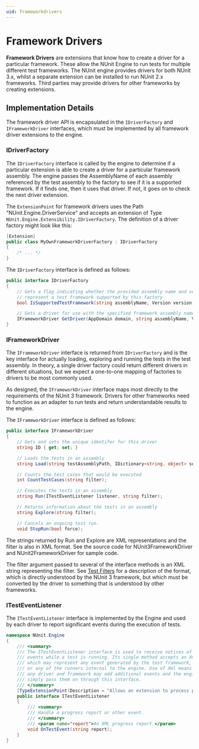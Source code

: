 ```yaml
---
uid: frameworkdrivers
---
```


# Framework Drivers

**Framework Drivers** are extensions that know how to create a driver for a particular framework. These allow the NUnit
Engine to run tests for multiple different test frameworks. The NUnit engine provides drivers for both NUnit 3.x, whilst
a separate extension can be installed to run NUnit 2.x frameworks. Third parties may provide drivers for other
frameworks by creating extensions.

## Implementation Details

The framework driver API is encapsulated in the `IDriverFactory` and `IFrameworkDriver` interfaces, which must be
implemented by all framework driver extensions to the engine.

### IDriverFactory

The `IDriverFactory` interface is called by the engine to determine if a particular extension is able to create a driver
for a particular framework assembly. The engine passes the AssemblyName of each assembly referenced by the test assembly
to the factory to see if it is a supported framework. If it finds one, then it uses that driver. If not, it goes on to
check the next driver extension.

The `ExtensionPoint` for framework drivers uses the Path "NUnit.Engine.DriverService" and accepts an extension of Type
`NUnit.Engine.Extensibility.IDriverFactory`. The definition of a driver factory might look like this:

```csharp
[Extension]
public class MyOwnFrameworkDriverFactory : IDriverFactory
{
    /* ... */
}
```

The `IDriverFactory` interface is defined as follows:

```csharp
public interface IDriverFactory
{
    // Gets a flag indicating whether the provided assembly name and version
    // represent a test framework supported by this factory
    bool IsSupportedTestFramework(string assemblyName, Version version);

    // Gets a driver for use with the specified framework assembly name and version
    IFrameworkDriver GetDriver(AppDomain domain, string assemblyName, Version version);
}
```

### IFrameworkDriver

The `IFrameworkDriver` interface is returned from `IDriverFactory` and is the key interface for actually loading,
exploring and running the tests in the test assembly. In theory, a single driver factory could return different drivers
in different situations, but we expect a one-to-one mapping of factories to drivers to be most commonly used.

As designed, the `IFrameworkDriver` interface maps most directly to the requirements of the NUnit 3 framework. Drivers
for other frameworks need to function as an adapter to run tests and return understandable results to the engine.

The `IFrameworkDriver` interface is defined as follows:

```csharp
public interface IFrameworkDriver
{
    // Gets and sets the unique identifer for this driver
    string ID { get; set; }

    // Loads the tests in an assembly
    string Load(string testAssemblyPath, IDictionary<string, object> settings);

    // Counts the test cases that would be executed
    int CountTestCases(string filter);

    // Executes the tests in an assembly
    string Run(ITestEventListener listener, string filter);

    // Returns information about the tests in an assembly
    string Explore(string filter);

    // Cancels an ongoing test run.
    void StopRun(bool force);
```

The strings returned by Run and Explore are XML representations and the filter is also in XML format. See the source
code for NUnit3FrameworkDriver and NUnit2FrameworkDriver for sample code.

The filter argument passed to several of the interface methods is an XML string representing the filter. See [Test
Filters](xref:testFilters) for a description of the format, which is directly understood by the NUnit 3 framework, but
which must be converted by the driver to something that is understood by other frameworks.

### ITestEventListener

The `ITestEventListener` interface is implemented by the Engine and used by each driver to report significant events
during the execution of tests.

```csharp
namespace NUnit.Engine
{
    /// <summary>
    /// The ITestEventListener interface is used to receive notices of significant
    /// events while a test is running. Its single method accepts an Xml string,
    /// which may represent any event generated by the test framework, the driver
    /// or any of the runners internal to the engine. Use of Xml means that
    /// any driver and framework may add additional events and the engine will
    /// simply pass them on through this interface.
    /// </summary>
    [TypeExtensionPoint(Description = "Allows an extension to process progress reports and other events from the test.")]
    public interface ITestEventListener
    {
        /// <summary>
        /// Handle a progress report or other event.
        /// </summary>
        /// <param name="report">An XML progress report.</param>
        void OnTestEvent(string report);
    }
}
```
